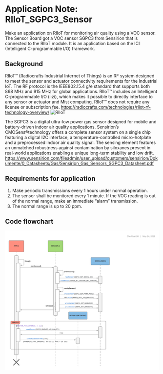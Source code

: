 # Application Note: RIIoT_SGPC3_Sensor

Make an application on RIIoT for monitoring air quality using a VOC sensor. The Sensor Board got a VOC sensor SGPC3 from Sensirion that is connected to the RIIoT module. It is an application based on the ICI (Intelligent C-programmable I/O) framework.

## Background ##
RIIoT™ (Radiocrafts Industrial Internet of Things) is an RF system designed to meet the sensor and actuator connectivity requirements for the Industrial IoT. The RF protocol is the IEEE802.15.4 g/e standard that supports both 868 MHz and 915 MHz for global applications. RIIoT™ includes an Intelligent C-programmable I/O (i:zi), which makes it possible to directly interface to any sensor or actuator and Mist computing. RIIoT™ does not require any license or subscription fee.
https://radiocrafts.com/technologies/riiot-rf-technology-overview/
![RIIoT](https://radiocrafts.com/wp-content/uploads/2019/04/RIIoT-network.jpg)

The SGPC3 is a digital ultra-low power gas sensor designed for mobile and battery-driven indoor air quality applications. Sensirion’s CMOSens®technology offers a complete sensor system on a single chip featuring a digital I2C interface, a
temperature-controlled micro-hotplate and a preprocessed indoor air quality signal. The sensing element features an unmatched robustness against contamination by siloxanes present in real-world applications enabling a unique long-term stability and
low drift.
https://www.sensirion.com/fileadmin/user_upload/customers/sensirion/Dokumente/0_Datasheets/Gas/Sensirion_Gas_Sensors_SGPC3_Datasheet.pdf

## Requirements for application ##
1. Make periodic transmissions every 1 hours under normal operation.
2. The sensor shall be monitored every 1 minute. If the VOC reading is out of the normal range, make an immediate “alarm” transmission.
3. The normal range is up to 20 ppm.

## Code flowchart ##
![Sequence diagram](https://github.com/ryanjh/RIIoT_SGPC3_Sensor/blob/master/SGPC3.png)
